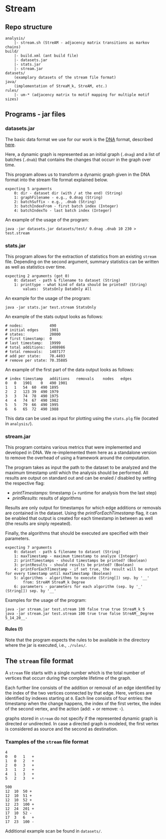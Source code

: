 # Stream



## Repo structure

	analysis/
		|- stream.sh (StreAM - adjacency matrix transitions as markov chains)
	build/
		|- build.xml (ant build file)
		|- datasets.jar
		|- stats.jar
		|- stream.jar
	datasets/
		(examplary datasets of the stream file format)
	java/
		(implementation of StreaM_k, StreAM, etc.)
	rules/
		|- um-* (adjacency matrix to motif mapping for multiple motif sizes)


## Programs - jar files

### datasets.jar

The basic data format we use for our work is the [DNA](http://dynamic-networks.org/dna/) format, described [here](https://github.com/BenjaminSchiller/DNA/blob/master/doc/FORMATS.md).

Here, a dynamic graph is represented as an initial graph (`.dnag`) and a list of batches (`.dnab`) that contains the changes that occurr in the graph over time.

This program allows us to transform a dynamic graph given in the DNA format into the stream file format explained below.

	expecting 5 arguments
		0: dir - dataset dir (with / at the end) (String)
		1: graphFilename - e.g., 0.dnag (String)
		2: batchSuffix - e.g., .dnab (String)
		3: batchIndexFrom - first batch index (Integer)
		4: batchIndexTo - last batch index (Integer)

An example of the usage of the program:

	java -jar datasets.jar datasets/test/ 0.dnag .dnab 10 230 > test.stream

### stats.jar

This program allows for the extraction of statistics from an existing `stream` file.
Depending on the second argument, summary statistics can be written as well as statistics over time.

	expecting 2 arguments (got 0)
		0: dataset - path & filename to dataset (String)
		1: printtype - what kind of data should be printed? (String)
			values:  StatsOnly DataOnly All

An example for the usage of the program:

	java -jar stats.jar test.stream StatsOnly

An example of the stats output looks as follows:

	# nodes:            490
	# initial edges     1901
	# states:           20000
	# first timestamp:  0
	# last timestamp:   19999
	# total additions:  1408986
	# total removals:   1407177
	# add per state:    70.4493
	# remove per state: 70.35885

An example of the first part of the data output looks as follows:

	# index	timestamp	additions	removals	nodes	edges
	0	0	1901	0	490	1901
	1	1	54	60	490	1895
	2	2	123	39	490	1979
	3	3	74	78	490	1975
	4	4	74	67	490	1982
	5	5	79	66	490	1995
	6	6	65	72	490	1988

This data can be used as input for plotting using the `stats.plg` file (located in `analysis/`).

### stream.jar

This program contains various metrics that were implemented and developed in DNA.
We re-implemented them here as a standalone version to remove the overhead of using a framework around the computation.

The program takes as input the path to the dataset to be analyzed and the maximum timestamp until which the analysis should be performed.
All results are output on standard out and can be enaled / disabled by setting the respective flag:

- *printTimestamps*: timestamp (+ runtime for analysis from the last step)
- *printResults*: results of algorithms

Results are only output for timestamps for which edge additions or removals are contained in the dataset.
Using the *printForEachTimestamp* flag, it can be enabled that output is created for each timestamp in between as well (the results are sinply repeated).

Finally, the algorithms that should be executed are specified with their parameters.

	expecting 7 arguments
		0: dataset - path & filename to dataset (String)
		1: maxTimestamp - maximum timestamp to analyze (Integer)
		2: printTimestamps - should timestamps be printed? (Boolean)
		3: printResults - should results be printed? (Boolean)
		4: printForEachTimestamp - if set true, the result will be output for every timestamp until maxTimestamp (Boolean)
		5: algorithms - algorithms to execute (String[]) sep. by '__'
			from: StreAM StreaM_k Degree
		6: parameters - parameters for each algorithm (sep. by '_' (String[]) sep. by '__'

Examples for the usage of the program:

	java -jar stream.jar test.stream 100 false true true StreaM_k 5
	java -jar stream.jar test.stream 100 true true false StreAM__Degree 5_14_20__-

#### Rules (!)

Note that the program expects the rules to be available in the directory where the jar is executed, i.e., `./rules/`.

## The `stream` file format

A `stream` file starts with a single number which is the total number of vertices that occurr during the complete lifetime of the graph.

Each further line consists of the addition or removal of an edge identified by the index of the two vertices connected by that edge.
Here, vertices are identified by indexes starting at `0`.
Each line consists of four entries: the timestamp when the change happens, the index of the first vertex, the index of the second vertex, and the action (add: + or remove: -).

graphs stored in `stream` do not specify if the represented dynamic graph is directed or undirected.
In case a directed graph is modeled, the first vertex is considered as source and the second as destination.

### Txamples of the `stream` file format

	4
	0	0	1	+
	1	0	2	+
	2	0	3	+
	3	1	2	+
	4	1	3	+
	5	2	3	+

	500
	12	10	50 +
	12	10	51 +
	12	10	52 +
	12	23	100 +
	12	24	201 +
	17	10	52 -
	17	3	6	+
	17	23	100 -

Additional example scan be found in `datasets/`.